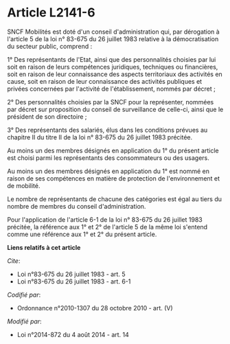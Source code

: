 # Article L2141-6

SNCF Mobilités est doté d'un conseil d'administration qui, par dérogation à l'article 5 de la loi n° 83-675 du 26 juillet
1983 relative à la démocratisation du secteur public, comprend :

1° Des représentants de l'Etat, ainsi que des personnalités choisies par lui soit en raison de leurs compétences juridiques,
techniques ou financières, soit en raison de leur connaissance des aspects territoriaux des activités en cause, soit en
raison de leur connaissance des activités publiques et privées concernées par l'activité de l'établissement, nommés par
décret ;

2° Des personnalités choisies par la SNCF pour la représenter, nommées par décret sur proposition du conseil de surveillance
de celle-ci, ainsi que le président de son directoire ;

3° Des représentants des salariés, élus dans les conditions prévues au chapitre II du titre II de la loi n° 83-675 du 26
juillet 1983 précitée.

Au moins un des membres désignés en application du 1° du présent article est choisi parmi les représentants des consommateurs
ou des usagers.

Au moins un des membres désignés en application du 1° est nommé en raison de ses compétences en matière de protection de
l'environnement et de mobilité.

Le nombre de représentants de chacune des catégories est égal au tiers du nombre de membres du conseil d'administration.

Pour l'application de l'article 6-1 de la loi n° 83-675 du 26 juillet 1983 précitée, la référence aux 1° et 2° de l'article 5
de la même loi s'entend comme une référence aux 1° et 2° du présent article.

**Liens relatifs à cet article**

_Cite_:

  - Loi n°83-675 du 26 juillet 1983 - art. 5
  - Loi n°83-675 du 26 juillet 1983 - art. 6-1

_Codifié par_:

  - Ordonnance n°2010-1307 du 28 octobre 2010 - art. (V)

_Modifié par_:

  - Loi n°2014-872 du 4 août 2014 - art. 14
